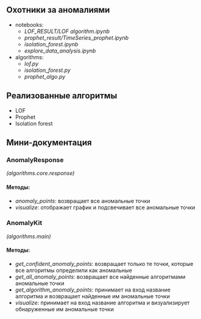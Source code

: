 ## Охотники за аномалиями

* notebooks:
  * *LOF_RESULT/LOF algorithm.ipynb*
  * *prophet_result/TimeSeries_prophet.ipynb*
  * *isolation_forest.ipynb*
  * *explore_data_analysis.ipynb*
* algorithms:
  * *lof.py*
  * *isolation_forest.py*
  * *prophet_algo.py*

## Реализованные алгоритмы
* LOF
* Prophet
* Isolation forest

## Мини-документация
### AnomalyResponse
*(algorithms.core.response)*
#### Методы:
* *anomaly_points*: возвращает все аномальные точки
* *visualize*: отображает график и подсвечивает все аномальные точки

### AnomalyKit
*(algorithms.main)*
#### Методы:
* *get_confident_anomaly_points*: возвращает только те точки, которые все алгоритмы определили как аномальные
* *get_all_anomaly_points*: возвращает все найденные алгоритмами аномальные точки
* *get_algorithm_anomaly_points*: принимает на вход название алгоритма и возвращает найденные им аномальные точки
* *visualize*: принимает на вход название алгоритма и визуализирует обнаруженные им аномальные точки
